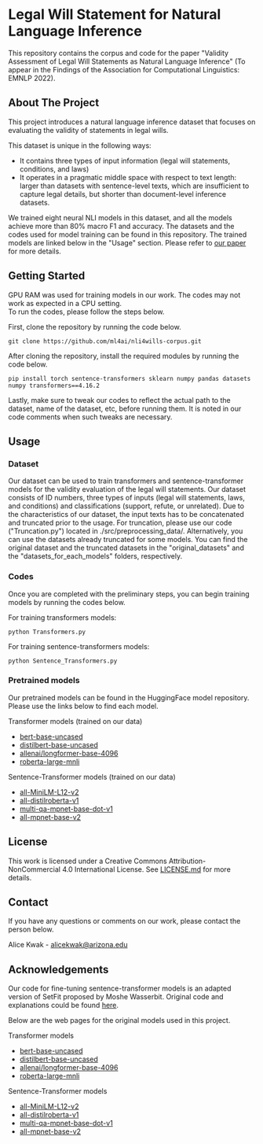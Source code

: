 # Legal Will Statement for Natural Language Inference

This repository contains the corpus and code for the paper "Validity Assessment of Legal Will Statements as Natural Language Inference" (To appear in the Findings of the Association for Computational Linguistics: EMNLP 2022).

## About The Project

This project introduces a natural language inference dataset that focuses on evaluating the validity of statements in legal wills.

This dataset is unique in the following ways:

* It contains three types of input information (legal will statements, conditions, and laws) 
* It operates in a pragmatic middle space with respect to text length: larger than datasets with sentence-level texts, which are insufficient to capture legal details, but shorter than document-level inference datasets.

We trained eight neural NLI models in this dataset, and all the models achieve more than 80% macro F1 and accuracy. The datasets and the codes used for model training can be found in this repository. The trained models are linked below in the "Usage" section. Please refer to [our paper](https://arxiv.org/abs/2210.16989) for more details.

## Getting Started

GPU RAM was used for training models in our work. The codes may not work as expected in a CPU setting. <br>
To run the codes, please follow the steps below.

First, clone the repository by running the code below.

    git clone https://github.com/ml4ai/nli4wills-corpus.git
    
After cloning the repository, install the required modules by running the code below.

    pip install torch sentence-transformers sklearn numpy pandas datasets numpy transformers==4.16.2

Lastly, make sure to tweak our codes to reflect the actual path to the dataset, name of the dataset, etc, before running them. It is noted in our code comments when such tweaks are necessary.

## Usage

### Dataset

Our dataset can be used to train transformers and sentence-transformer models for the validity evaluation of the legal will statements. Our dataset consists of ID numbers, three types of inputs (legal will statements, laws, and conditions) and classifications (support, refute, or unrelated). Due to the characteristics of our dataset, the input texts has to be concatenated and truncated prior to the usage. For truncation, please use our code  ("Truncation.py") located in ./src/preprocessing_data/. Alternatively, you can use the datasets already truncated for some models. You can find the original dataset and the truncated datasets in the "original_datasets" and the "datasets_for_each_models" folders, respectively.

### Codes

Once you are completed with the preliminary steps, you can begin training models by running the codes below.

For training transformers models: <br>

    python Transformers.py

For training sentence-transformers models: <br>

    python Sentence_Transformers.py

### Pretrained models

Our pretrained models can be found in the HuggingFace model repository. Please use the links below to find each model.

Transformer models (trained on our data)

* [bert-base-uncased](https://huggingface.co/alicekwak/TN-final-bert-base-uncased?text=I+like+you.+I+love+you)
* [distilbert-base-uncased](https://huggingface.co/alicekwak/TN-final-distilbert-base-uncased?text=I+like+you.+I+love+you)
* [allenai/longformer-base-4096](https://huggingface.co/alicekwak/TN-final-longformer-base-4096?text=I+like+you.+I+love+you)
* [roberta-large-mnli](https://huggingface.co/alicekwak/TN-final-roberta-large-mnli)

Sentence-Transformer models (trained on our data)

* [all-MiniLM-L12-v2](https://huggingface.co/alicekwak/TN-final-all-MiniLM-L12-v2)
* [all-distilroberta-v1](https://huggingface.co/alicekwak/TN-final-all-distilroberta-v1)
* [multi-qa-mpnet-base-dot-v1](https://huggingface.co/alicekwak/TN-final-multi-qa-mpnet-base-dot-v1)
* [all-mpnet-base-v2](https://huggingface.co/alicekwak/TN-final-all-mpnet-base-v2)

## License

This work is licensed under a Creative Commons Attribution-NonCommercial 4.0 International License. See [LICENSE.md](https://github.com/ml4ai/nli4wills-corpus/blob/main/LICENSE.md) for more details.

## Contact

If you have any questions or comments on our work, please contact the person below.

Alice Kwak - alicekwak@arizona.edu

## Acknowledgements

Our code for fine-tuning sentence-transformer models is an adapted version of SetFit proposed by Moshe Wasserbit. Original code and explanations could be found [here](https://towardsdatascience.com/sentence-transformer-fine-tuning-setfit-outperforms-gpt-3-on-few-shot-text-classification-while-d9a3788f0b4e).

Below are the web pages for the original models used in this project.

Transformer models

* [bert-base-uncased](https://huggingface.co/bert-base-uncased?text=Paris+is+the+%5BMASK%5D+of+France.)
* [distilbert-base-uncased](https://huggingface.co/distilbert-base-uncased?text=The+goal+of+life+is+%5BMASK%5D.)
* [allenai/longformer-base-4096](https://huggingface.co/allenai/longformer-base-4096)
* [roberta-large-mnli](https://huggingface.co/roberta-large-mnli?text=I+like+you.+I+love+you)

Sentence-Transformer models

* [all-MiniLM-L12-v2](https://huggingface.co/sentence-transformers/all-MiniLM-L12-v2)
* [all-distilroberta-v1](https://huggingface.co/sentence-transformers/all-distilroberta-v1)
* [multi-qa-mpnet-base-dot-v1](https://huggingface.co/sentence-transformers/multi-qa-mpnet-base-dot-v1)
* [all-mpnet-base-v2](https://huggingface.co/sentence-transformers/all-mpnet-base-v2)
